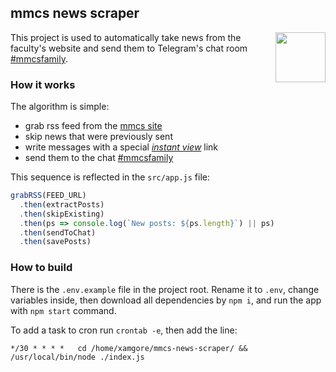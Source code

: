 ## mmcs news scraper

<img align="right" width="80" src="https://upload.wikimedia.org/wikipedia/commons/thumb/8/82/Telegram_logo.svg/768px-Telegram_logo.svg.png">

This project is used to automatically take news from the faculty's website and send them to Telegram's chat room [#mmcsfamily](https://t.me/mmcs_family).

### How it works

The algorithm is simple:
- grab rss feed from the [mmcs site](https://mmcs.sfedu.ru)
- skip news that were previously sent
- write messages with a special _[instant view](https://instantview.telegram.org/)_ link
- send them to the chat [#mmcsfamily](https://t.me/mmcs_family)

This sequence is reflected in the `src/app.js` file:

```js
grabRSS(FEED_URL)
  .then(extractPosts)
  .then(skipExisting)
  .then(ps => console.log(`New posts: ${ps.length}`) || ps)
  .then(sendToChat)
  .then(savePosts)
```

### How to build

There is the `.env.example` file in the project root. Rename it to `.env`, change variables inside, then download all dependencies by `npm i`, and run the app with `npm start` command.

To add a task to cron run `crontab -e`, then add the line:

```
*/30 * * * *   cd /home/xamgore/mmcs-news-scraper/ && /usr/local/bin/node ./index.js
```

